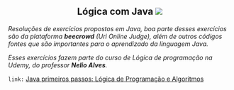 <h2 align="center">Lógica com Java
<img src="https://icongr.am/devicon/java-original.svg?size=70&color=currentColor"></a></h2> 








*Resoluções de exercícios propostos em Java, boa parte desses exercícios são da plataforma ***beecrowd*** (Uri Online Judge), além de outros códigos fontes que são importantes para o aprendizado da linguagem Java.*

*Esses exercícios fazem parte do curso de Lógica de programação na Udemy, do professor ***Nelio Alves***.* 

`link:` [Java primeiros passos: Lógica de Programação e Algoritmos](https://www.udemy.com/course/java-curso-logica-de-programacao/)
